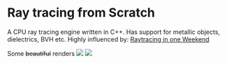 # Ray tracing from Scratch
A CPU ray tracing engine written in C++. Has support for metallic objects, dielectrics, BVH etc.
Highly influenced by: [Raytracing in one Weekend](https://raytracing.github.io/books/RayTracingInOneWeekend.html)

Some ~~beautiful~~ renders
![](https://i.imgur.com/FHgEHX6.jpg)
![](https://i.imgur.com/rYNwa6W.jpg)
